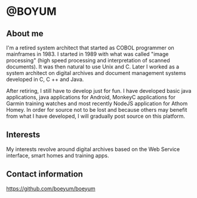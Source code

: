 # @BOYUM
## About me
I'm a retired system architect that started as COBOL programmer on mainframes in 1983. I started in 1989 with what was called "image processing" (high speed processing and interpretation of scanned documents). It was then natural to use Unix and C. Later I worked as a system architect on digital archives and document management systems developed in C, C ++ and Java.

After retiring, I still have to develop just for fun. I have developed basic java applications, java applications for Android, MonkeyC applications for Garmin training watches and most recently NodeJS application for Athom Homey. In order for source not to be lost and because others may benefit from what I have developed, I will gradually post source on this platform.

## Interests
My interests revolve around digital archives based on the Web Service interface, smart homes and training apps.

## Contact information
https://github.com/boeyum/boeyum
